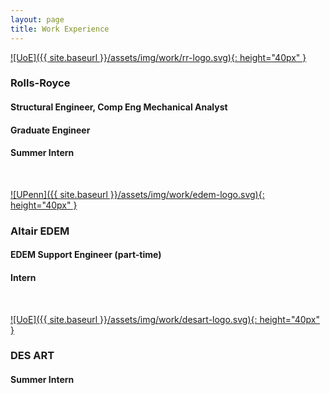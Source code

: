 ```yaml
---
layout: page
title: Work Experience
---
```


[![UoE]({{ site.baseurl }}/assets/img/work/rr-logo.svg){: height="40px" }](https://www.rolls-royce.com/)
### Rolls-Royce
#### Structural Engineer, Comp Eng Mechanical Analyst
#### Graduate Engineer
#### Summer Intern
<br/>

[![UPenn]({{ site.baseurl }}/assets/img/work/edem-logo.svg){: height="40px" }](https://www.edemsimulation.com/)
### Altair EDEM
#### EDEM Support Engineer (part-time)
#### Intern
<br/>

[![UoE]({{ site.baseurl }}/assets/img/work/desart-logo.svg){: height="40px" }](https://www.desart.com.pl/en/_home/)
### DES ART
#### Summer Intern


<!-- Altair EDEM acquisition -->
